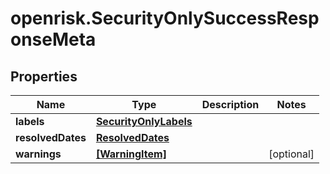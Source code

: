 # openrisk.SecurityOnlySuccessResponseMeta

## Properties

Name | Type | Description | Notes
------------ | ------------- | ------------- | -------------
**labels** | [**SecurityOnlyLabels**](SecurityOnlyLabels.md) |  | 
**resolvedDates** | [**ResolvedDates**](ResolvedDates.md) |  | 
**warnings** | [**[WarningItem]**](WarningItem.md) |  | [optional] 


